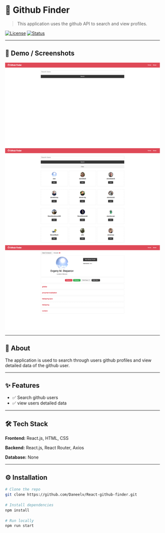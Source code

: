 # 🚀 Github Finder

> This application uses the github API to search and view profiles.

[![License](https://img.shields.io/badge/license-MIT-blue.svg)](LICENSE)
[![Status](https://img.shields.io/badge/status-repo%20only-active.svg)]()

---

## 📸 Demo / Screenshots

<p align="center">
  <img src="docs/Github Finder 1.png" alt="Github Finder 1 png" width="700">
  <img src="docs/Github Finder 2.png" alt="Github Finder 2 png" width="700">
  <img src="docs/Github Finder 3.png" alt="Github Finder 3 png" width="700">
</p>

---

## 📜 About

The application is used to search through users github profiles and view detailed data of the github user.

---

## ✨ Features

- ✅ Search github users
- ✅ view users detailed data

---

## 🛠 Tech Stack

**Frontend:** React.js, HTML, CSS  

**Backend:** React.js, React Router, Axios 

**Database:** None

---

## ⚙️ Installation

```bash
# Clone the repo
git clone https://github.com/Daneelv/React-github-finder.git

# Install dependencies
npm install

# Run locally
npm run start
```
